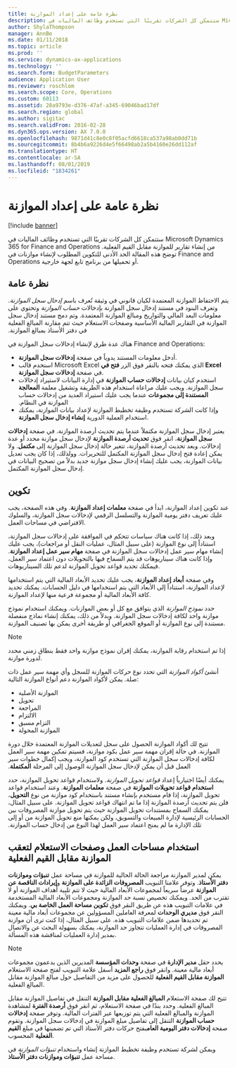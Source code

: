 ```yaml
---
title: نظرة عامة على إعداد الموازنة
description: ستتمكن كل الشركات تقريبًا التي تستخدم وظائف الماليات في Microsoft Dynamics 365 for Finance and Operations من إنشاء تقارير للموازنة مقابل القيم الفعلية‬. توضح هذه المقالة الحد الأدنى للتكوين المطلوب لإنشاء موازنات في Finance and Operations أو تحميلها من برنامج تابع لجهة خارجية.
author: ShylaThompson
manager: AnnBe
ms.date: 01/11/2018
ms.topic: article
ms.prod: ''
ms.service: dynamics-ax-applications
ms.technology: ''
ms.search.form: BudgetParameters
audience: Application User
ms.reviewer: roschlom
ms.search.scope: Core, Operations
ms.custom: 60113
ms.assetid: 28a9793e-d376-47af-a345-69046bad17df
ms.search.region: global
ms.author: sigitac
ms.search.validFrom: 2016-02-28
ms.dyn365.ops.version: AX 7.0.0
ms.openlocfilehash: 9871d41c8e0c8f05acfd6618ca537a98ab0dd71b
ms.sourcegitcommit: 8b4b6a9226d4e5f66498ab2a5b4160e26dd112af
ms.translationtype: HT
ms.contentlocale: ar-SA
ms.lasthandoff: 08/01/2019
ms.locfileid: "1834261"
---
```

# <a name="budgeting-overview"></a>نظرة عامة على إعداد الموازنة 

[!include [banner](../includes/banner.md)]

ستتمكن كل الشركات تقريبًا التي تستخدم وظائف الماليات في Microsoft Dynamics 365 for Finance and Operations من إنشاء تقارير للموازنة مقابل القيم الفعلية‬. توضح هذه المقالة الحد الأدنى للتكوين المطلوب لإنشاء موازنات في Finance and Operations أو تحميلها من برنامج تابع لجهة خارجية.

<a name="overview"></a>نظرة عامة
--------

يتم الاحتفاظ الموازنة المعتمدة لكيان قانوني في وثيقة تُعرف باسم *إدخال سجل الموازنة*. ‏‫وتعرف البنود في مستند إدخال سجل الموازنة بإدخالات *‬‏‫حساب الموازنة‬‏‫* وتحتوي على معلومات البعد المالي والتواريخ ومبالغ الموازنة المعتمدة. وتم دمج مستند إدخال سجل الموازنة في التقارير المالية الأساسية وصفحات الاستعلام حيث تتم مقارنة المبالغ الفعلية في دفتر الأستاذ بمبالغ الموازنة.‬ 

هناك عدة طرق لإنشاء إدخالات سجل الموازنة في Finance and Operations:

-   أدخل معلومات المستند يدوياً في صفحة **إدخالات سجل الموازنة**.
-   استخدم قالب Microsoft Excel الذي يمكنك فتحه بالنقر فوق الزر **فتح في Excel** في صفحة **إدخالات سجل الموازنة**.
-   استخدم كيان بيانات **إدخالات حساب الموازنة** في إدارة البيانات لاستيراد إدخالات سجل الموازنة. ‏‫ويجب عليك مراعاة استخدام هذه الطريقة وتشغيل معلمة **المعالجة** **المستندة إلى مجموعات** عندما يجب عليك استيراد العديد من إدخالات حساب الموازنة في النظام.
-   وإذا كانت الشركة تستخدم وظيفة تخطيط الموازنة لإعداد بيانات الموازنة، يمكنك استخدام العملية الدورية **إنشاء إدخال سجل الموازنة**.

‏‫يعتبر إدخال سجل الموازنة مكتملاً عندما يتم تحديث أرصدة الموازنة. في صفحة **‬‏‫إدخالات سجل الموازنة**‬‏‫، انقر فوق **‬‏‫تحديث أرصدة الموازنة** لإدخال سجل موازنة محدد أو عدة إدخالات.‬ وبعد تحديث أرصدة الموازنة، تتغير حالة إدخال سجل الموازنة إلى **مكتمل**. ولا يمكن إعادة فتح إدخال سجل الموازنة المكتمل للتحريرات. وولذلك، إذا كان يجب تعديل بيانات الموازنة، يجب عليك إنشاء إدخال سجل موازنة جديد بدلاً من تصحيح البيانات في إدخال سجل الموازنة المكتمل.

## <a name="configuration"></a>تكوين
عند تكوين إعداد الموازنة، ابدأ في صفحة **معلمات إعداد الموازنة**. وفي هذه الصفحة، يجب عليك تعريف دفتر يومية الموازنة والتسلسل الرقمي لإدخالات سجل الموازنة، والسلوك الافتراضي في مساحات العمل.

وبعد ذلك، إذا كانت هناك سياسات تتحكم في الموافقة على إدخالات سجل الموازنة، استناداً إلى نوع الموازنة (على سبيل المثال، عمليات النقل أو مراجعات)، يجب عليك إنشاء مهام سير عمل إدخالات سجل الموازنة في صفحة **مهام سير عمل إعداد الموازنة**. وإذا كانت هناك سيناريوهات قد يتم السماح فيها بالتحويلات دون اعتماد سير العمل، فيمكنك تحديد قواعد تحويل الموازنة لدعم تلك السيناريوهات. 

وفي صفحة **أبعاد إعداد الموازنة**، يجب عليك تحديد الأبعاد المالية التي يتم استخدامها لإعداد الموازنة، استناداً إلى الأبعاد التي يتم استخدامها في دليل الحسابات. يمكنك تحديد كافة الأبعاد المالية أو مجموعة فرعية منها لإعداد الموازنة.

حدد *نموذج الموازنة* الذي يتوافق مع كل أو بعض الموازنات. ويمكنك استخدام نموذج موازنة واحد لكافة إدخالات سجل الموازنة. وبدلاً من ذلك، يمكنك إنشاء نماذج منفصلة مستندة إلى نوع الموازنة أو الموقع الجغرافي أو طريقة أخرى يمكن بها تصنيف الموازنة. 

> [!NOTE] 
> إذا تم استخدام رقابة الموازنة، يمكنك إقران نموذج موازنة واحد فقط بنطاق زمني محدد لدورة موازنة. 

أنشئ *أكواد الموازنة* التي تحدد نوع حركات الموازنة للسجل وأي مهمة سير عمل ذات صلة. يمكن لأكواد الموازنة دعم أنواع الموازنة التالية:

-   الموازنة الأصلية
-   تحويل
-   المراجعة
-   الالتزام
-   التزام مسبق
-   الموازنة المحولة

تتيح لك أكواد الموازنة الحصول على سجل لتعديلات الموازنة المعتمدة خلال دورة الموازنة. ‏‫في حالة إقران مهمة سير عمل بكود موازنة، فسيتم تمكين مهمة سير العمل لكافة إدخالات سجل الموازنة التي تستخدم كود الموازنة، ويجب إكمال خطوات سير العمل قبل أن يمكن لإدخال سجل الموازنة الوصول إلى المرحلة **المكتملة‬‏‫**.  

‏‫يمكنك أيضًا اختيارياً إعداد *‬‏‫قواعد تحويل الموازنة*. ولاستخدام قواعد تحويل الموازنة، حدد **‬‏‫استخدام قواعد تحويلات الموازنة** في صفحة **‬‏‫معلمات الموازنة**. وعند استخدام قواعد تحويل الموازنة، إذا قام مستخدم بإنشاء مستند باستخدام كود موازنة من نوع **التحويل**، فلن يتم تحديث أرصدة الموازنة إذا ما تم انتهاك قواعد تحويل الموازنة. على سبيل المثال، يمكنك السماح بمستندات تحويل الموازنة حيث يتم تحويل موازنة المصروفات بين الحسابات الرئيسية لإدارة المبيعات والتسويق، ولكن يمكنها منع تحويل الموازنة من أو إلى تلك الإدارة ما لم يمنح اعتماد سير العمل لهذا النوع من إدخال حساب الموازنة.

## <a name="using-workspaces-and-inquiry-pages-to-track-budget-vs-actuals"></a>استخدام مساحات العمل وصفحات الاستعلام لتعقب الموازنة مقابل القيم الفعلية
يمكن لمدير الموازنة مراجعة الحالة الحالية للموازنة في مساحة عمل **تنبؤات وموازنات دفتر الأستاذ**. وتوفر علامتا التبويب **المصروفات الزائدة على الموازنة** و**إيرادات الناقصة عن الموازنة** عرضاً سريعاً لمجموعات الأبعاد المالية حيث لا تتم تلبية أهداف الموازنة أو لا تقترب من الحد. ويمكنك تخصيص نسبة حد الموازنة ومجموعات الأبعاد المالية المستخدمة في علامات التبويب هذه عن طريق النقر فوق **تكوين مساحة العمل الخاصة بي**. ويمكنك النقر فوق **مديري الوحدات** لمعرفة العاملين المسؤولين عن مجموعات أبعاد مالية معينة تم تحديدها ضمن علامات التبويب هذه. على سبيل المثال، إذا كنت ترى أن موازنة المصروفات في إدارة العمليات تتجاوز حد الموازنة، يمكنك بسهولة البحث عن والاتصال بمدير إدارة العمليات لمناقشة هذه المسألة. 

> [!NOTE] 
> يحدد حقل **مدير الإدارة** في صفحة **وحدات المؤسسة** المديرين الذين يدعمون مجموعات أبعاد مالية معينة. وانقر فوق **راجع المزيد** أسفل علامة التبويب لفتح صفحة الاستعلام **الموازنة مقابل القيم الفعلية** للحصول على مزيد من التفاصيل حول مبالغ الموازنة مقابل المبالغ الفعلية. 

تتيح لك صفحة الاستعلام **المبالغ الفعلية مقابل الموازنة** التنقل في تفاصيل الموازنة مقابل المبالغ الفعلية. وحدد بندًا في صفحة الاستعلام، ثم انقر فوق **أرصدة الفترة** لمشاهدة الموازنة والمبالغ الفعلية التي يتم توزيعها عبر الفترات المالية. وتوفر صفحة **إدخالات حساب الموازنة** التنقل إلى تفاصيل مبلغ الموازنة في إدخالات سجل الموازنة. وتقوم صفحة **إدخالات دفتر اليومية العام**بفتح حركات دفتر الأستاذ التي تم تضمينها في مبلغ **القيم الفعلية** المحسوب. 

ويمكن لشركة تستخدم وظيفة تخطيط الموازنة إنشاء واستخدام *تنبؤات الموازنة* في مساحة عمل **تنبؤات وموازنات دفتر الأستاذ**.




